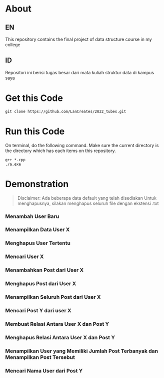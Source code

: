 # About
## EN
<p>This repository contains the final project of data structure course in my college</p>

## ID
<p>Repositori ini berisi tugas besar dari mata kuliah struktur data di kampus saya</p>

# Get this Code
```
git clone https://github.com/LanCreates/2022_tubes.git
```

# Run this Code
<p>On terminal, do the following command. Make sure the current directory is the directory which has each items on this repository.</p>

```
g++ *.cpp
./a.exe
```

# Demonstration
> Disclaimer: Ada beberapa data default yang telah disediakan
> Untuk menghapusnya, silakan menghapus seluruh file dengan ekstensi .txt

### Menambah User Baru

### Menampilkan Data User X

### Menghapus User Tertentu

### Mencari User X

### Menambahkan Post dari User X

### Menghapus Post dari User X

### Menampilkan Seluruh Post dari User X

### Mencari Post Y dari user X

### Membuat Relasi Antara User X dan Post Y

### Menghapus Relasi Antara User X dan Post Y

### Menampilkan User yang Memiliki Jumlah Post Terbanyak dan Menampilkan Post Tersebut

### Mencari Nama User dari Post Y

